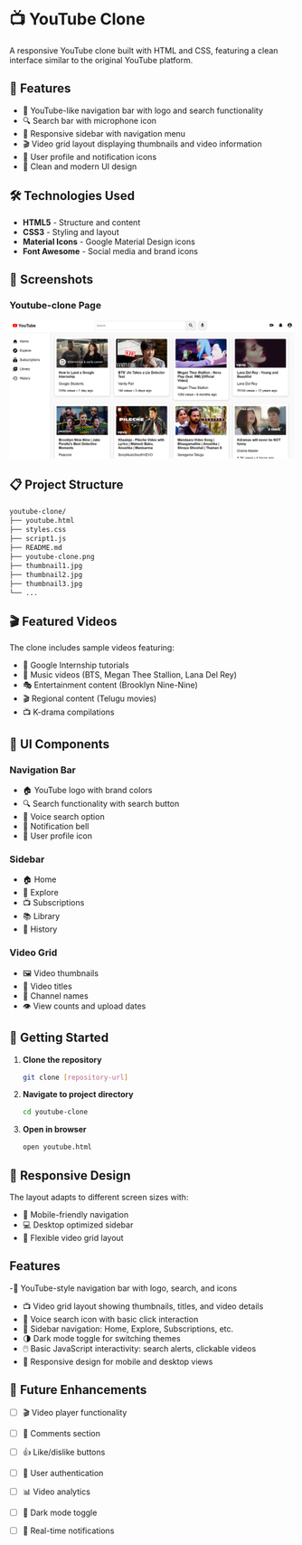 # 📺 YouTube Clone

A responsive YouTube clone built with HTML and CSS, featuring a clean interface similar to the original YouTube platform.

## 🚀 Features

- 🎯 YouTube-like navigation bar with logo and search functionality
- 🔍 Search bar with microphone icon
- 📱 Responsive sidebar with navigation menu
- 🎬 Video grid layout displaying thumbnails and video information
- 👤 User profile and notification icons
- 🎨 Clean and modern UI design

## 🛠️ Technologies Used

- **HTML5** - Structure and content
- **CSS3** - Styling and layout
- **Material Icons** - Google Material Design icons
- **Font Awesome** - Social media and brand icons

## 📸 Screenshots
### Youtube-clone Page
![YouTube Clone Screenshot](./youtube-clone.png)

## 📋 Project Structure

```
youtube-clone/
├── youtube.html
├── styles.css
├── script1.js
├── README.md
├── youtube-clone.png
├── thumbnail1.jpg
├── thumbnail2.jpg
├── thumbnail3.jpg
└── ...
```

## 🎬 Featured Videos

The clone includes sample videos featuring:
- 💼 Google Internship tutorials
- 🎵 Music videos (BTS, Megan Thee Stallion, Lana Del Rey)
- 🎭 Entertainment content (Brooklyn Nine-Nine)
- 🎬 Regional content (Telugu movies)
- 📺 K-drama compilations

## 🎨 UI Components

### Navigation Bar
- 🏠 YouTube logo with brand colors
- 🔍 Search functionality with search button
- 🎤 Voice search option
- 🔔 Notification bell
- 👤 User profile icon

### Sidebar
- 🏠 Home
- 🧭 Explore
- 📺 Subscriptions
- 📚 Library
- 📜 History

### Video Grid
- 🖼️ Video thumbnails
- 📝 Video titles
- 👤 Channel names
- 👁️ View counts and upload dates

## 🚀 Getting Started

1. **Clone the repository**
   ```bash
   git clone [repository-url]
   ```

2. **Navigate to project directory**
   ```bash
   cd youtube-clone
   ```

3. **Open in browser**
   ```bash
   open youtube.html
   ```

## 📱 Responsive Design

The layout adapts to different screen sizes with:
- 📱 Mobile-friendly navigation
- 💻 Desktop optimized sidebar
- 📐 Flexible video grid layout

## Features
-🔺 YouTube-style navigation bar with logo, search, and icons
- 📺 Video grid layout showing thumbnails, titles, and video details
- 🎤 Voice search icon with basic click interaction
- 🧭 Sidebar navigation: Home, Explore, Subscriptions, etc.
- 🌗 Dark mode toggle for switching themes
- 🖱️ Basic JavaScript interactivity: search alerts, clickable videos
- 📱 Responsive design for mobile and desktop views

## 🎯 Future Enhancements

- [ ] 🎬 Video player functionality
- [ ] 💬 Comments section
- [ ] 👍 Like/dislike buttons
- [ ] 🔐 User authentication
- [ ] 📊 Video analytics
- [ ] 🎨 Dark mode toggle
- [ ] 🔔 Real-time notifications

